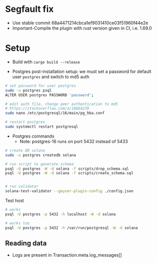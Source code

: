 # Segfault fix

- Use stable commit 68a4471214cbca1ef9031410ce03f51960f44e2e
- Important-Compile the plugin with rust version given in CI, i.e. 1.69.0

# Setup

- Build with `cargo build --release`

- Postgres post-installation setup: we must set a password for default user `postgres` and switch to md5 auth

```sh
# set password for user postgres
sudo -u postgres psql
ALTER USER postgres PASSWORD 'password';

# edit auth file, change peer authentication to md5
# https://stackoverflow.com/a/18664239
sudo nano /etc/postgresql/16/main/pg_hba.conf

# restart postgres
sudo systemctl restart postgresql
```

- Postgres commands
  - Note: postgres-16 runs on port 5432 instead of 5433

```sh
# create DB solana
sudo -u postgres createdb solana

# run script to generate schema
psql -U postgres -W -d solana -f scripts/drop_schema.sql
psql -U postgres -W -d solana -f scripts/create_schema.sql


# run validator
solana-test-validator --geyser-plugin-config ./config.json
```


Test host

```sh
# works
psql -U postgres -p 5432 -h localhost -W -d solana

# works too
psql -U postgres -p 5432 -h /var/run/postgresql -W -d solana
```

## Reading data

- Logs are present in Transaction.meta.log_messages[]
